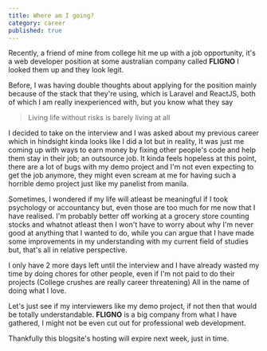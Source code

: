 ```yaml
---
title: Where am I going?
category: career
published: true
---
```


Recently, a friend of mine from college hit me up with a job opportunity, it's a web developer position at some australian company called **FLIGNO** I looked them up and they look legit. 

Before, I was having double thoughts about applying for the position mainly because of the stack that they're using, which is Laravel and ReactJS, both of which I am really inexperienced with, but you know what they say

> Living life without risks is barely living at all

I decided to take on the interview and I was asked about my previous career which in hindsight kinda looks like I did a lot but in reality, It was just me coming up with ways to earn money by fixing other people's code and help them stay in their job; an outsource job. It kinda feels hopeless at this point, there are a lot of bugs with my demo project and I'm not even expecting to get the job anymore, they might even scream at me for having such a horrible demo project just like my panelist from manila.

Sometimes, I wondered if my life will atleast be meaningful if I took psychology or accountancy but, even those are too much for me now that I have realised. I'm probably better off working at a grocery store counting stocks and whatnot atleast then I won't have to worry about why I'm never good at anything that I wanted to do, while you can argue that I have made some improvements in my understanding with my current field of studies but, that's all in relative perspective. 

I only have 2 more days left until the interview and I have already wasted my time by doing chores for other people, even if I'm not paid to do their projects (College crushes are really career threatening)
All in the name of doing what I love.

Let's just see if my interviewers like my demo project, if not then that would be totally understandable. **FLIGNO** is a big company from what I have gathered, I might not be even cut out for professional web development.

Thankfully this blogsite's hosting will expire next week, just in time.
